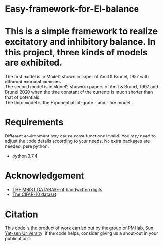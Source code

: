 # Easy-framework-for-EI-balance
# This is a simple framework to realize excitatory and inhibitory balance. In this project, three kinds of models are exhibited.
The first model is in Model1 shown in paper of Amit & Brunel, 1997 with different neuronal constant.  
The second model is in Model2 shown in papers of Amit & Brunel, 1997 and Brunel 2020 when the time constant of the currents is much shorter than that of potentials.  
The third model is the Exponential integrate - and - fire model.  

# Requirements
Different environment may cause some functions invalid. You may need to adjust the code details according to your needs. No extra packages are needed, pure python.
* python 3.7.4
# Acknowledgement
* [THE MNIST DATABASE of handwritten digits](http://yann.lecun.com/exdb/mnist/)
* [The CIFAR-10 dataset](https://www.cs.toronto.edu/~kriz/cifar.html)
# Citation
This code is the product of work carried out by the group of [PMI lab, Sun Yat-sen University](https://www.labxing.com/hphuang2018). If the code helps, consider giving us a shout-out in your publications:

